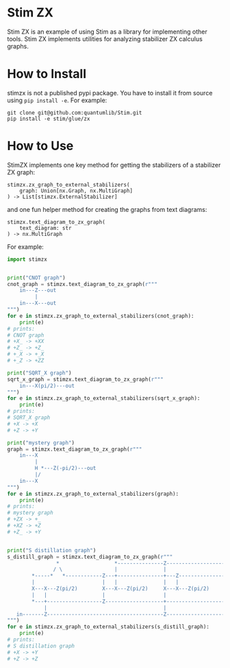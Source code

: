 # Stim ZX

Stim ZX is an example of using Stim as a library for implementing other tools.
Stim ZX implements utilities for analyzing stabilizer ZX calculus graphs.

# How to Install

stimzx is not a published pypi package.
You have to install it from source using `pip install -e`.
For example:

```
git clone git@github.com:quantumlib/Stim.git
pip install -e stim/glue/zx
```

# How to Use

StimZX implements one key method for getting the stabilizers of a stabilizer ZX graph:

```
stimzx.zx_graph_to_external_stabilizers(
    graph: Union[nx.Graph, nx.MultiGraph]
) -> List[stimzx.ExternalStabilizer]
```

and one fun helper method for creating the graphs from text diagrams:

```
stimzx.text_diagram_to_zx_graph(
    text_diagram: str
) -> nx.MultiGraph
```

For example:

```python
import stimzx


print("CNOT graph")
cnot_graph = stimzx.text_diagram_to_zx_graph(r"""
    in---Z---out
         |
    in---X---out
""")
for e in stimzx.zx_graph_to_external_stabilizers(cnot_graph):
    print(e)
# prints:
# CNOT graph
# +X_ -> +XX
# +Z_ -> +Z_
# +_X -> +_X
# +_Z -> +ZZ

print("SQRT_X graph")
sqrt_x_graph = stimzx.text_diagram_to_zx_graph(r"""
    in---X(pi/2)---out
""")
for e in stimzx.zx_graph_to_external_stabilizers(sqrt_x_graph):
    print(e)
# prints:
# SQRT_X graph
# +X -> +X
# +Z -> +Y

print("mystery graph")
graph = stimzx.text_diagram_to_zx_graph(r"""
    in---X
         |
         H *---Z(-pi/2)---out
         |/
    in---X
""")
for e in stimzx.zx_graph_to_external_stabilizers(graph):
    print(e)
# prints:
# mystery graph
# +ZX -> +_
# +XZ -> +Z
# +Z_ -> +Y


print("S distillation graph")
s_distill_graph = stimzx.text_diagram_to_zx_graph(r"""
                *                  *---------------Z--------------------Z-------Z(pi/2)
               / \                 |               |                    |
        *-----*   *------------Z---+---------------+---Z----------------+-------Z(pi/2)
        |                      |   |               |   |                |
        X---X---Z(pi/2)        X---X---Z(pi/2)     X---X---Z(pi/2)      X---X---Z(pi/2)
        |   |                  |                   |                    |   |
        *---+------------------Z-------------------+--------------------+---Z---Z(pi/2)
            |                                      |                    |
   in-------Z--------------------------------------Z-------------------Z(pi)--------out
""")
for e in stimzx.zx_graph_to_external_stabilizers(s_distill_graph):
    print(e)
# prints:
# S distillation graph
# +X -> +Y
# +Z -> +Z
```

